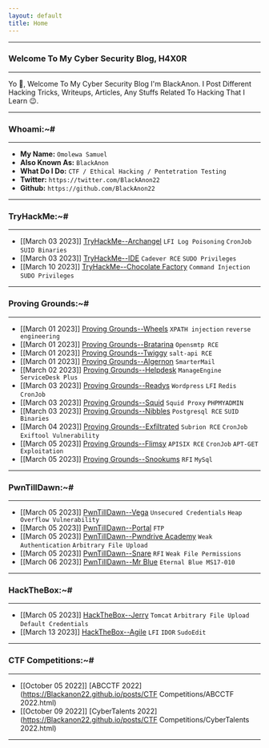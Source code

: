 ```yaml
---
layout: default
title: Home
---
```


* * *
### Welcome To My Cyber Security Blog, H4X0R
* * *

Yo 👋, Welcome To My Cyber Security Blog I'm BlackAnon. I Post Different Hacking Tricks, Writeups, Articles, Any Stuffs Related To Hacking That I Learn 😉. 

* * *
### Whoami:~#
* * *

- **My Name:**    `Omolewa Samuel`
- **Also Known As:** `BlackAnon`
- **What Do I Do:**  `CTF / Ethical Hacking / Pentetration Testing`
- **Twitter:** `https://twitter.com/BlackAnon22`
- **Github:** `https://github.com/BlackAnon22`

* * *
### **TryHackMe:~#**
* * *

- [[March 03 2023]] [TryHackMe--Archangel](https://Blackanon22.github.io/posts/tryhackme/archangel.html) `LFI Log Poisoning` `CronJob` `SUID Binaries`
- [[March 03 2023]] [TryHackMe--IDE](https://Blackanon22.github.io/posts/tryhackme/ide.html) `Cadever RCE` `SUDO Privileges`
- [[March 10 2023]] [TryHackMe--Chocolate Factory](https://Blackanon22.github.io/posts/tryhackme/chocolate_factory.html) `Command Injection` `SUDO Privileges`

* * *
### **Proving Grounds:~#**
* * *

- [[March 01 2023]] [Proving Grounds--Wheels](https://Blackanon22.github.io/posts/proving_grounds/wheels.html) `XPATH injection` `reverse engineering`
- [[March 01 2023]] [Proving Grounds--Bratarina](https://Blackanon22.github.io/posts/proving_grounds/bratarina.html) `Opensmtp RCE`
- [[March 01 2023]] [Proving Grounds--Twiggy](https://Blackanon22.github.io/posts/proving_grounds/twiggy.html) `salt-api RCE`
- [[March 01 2023]] [Proving Grounds--Algernon](https://Blackanon22.github.io/posts/proving_grounds/algernon.html) `SmarterMail`
- [[March 02 2023]] [Proving Grounds--Helpdesk](https://Blackanon22.github.io/posts/proving_grounds/helpdesk.html) `ManageEngine ServiceDesk Plus`
- [[March 03 2023]] [Proving Grounds--Readys](https://Blackanon22.github.io/posts/proving_grounds/readys.html) `Wordpress` `LFI` `Redis` `CronJob`
- [[March 03 2023]] [Proving Grounds--Squid](https://Blackanon22.github.io/posts/proving_grounds/squid.html) `Squid Proxy` `PHPMYADMIN`
- [[March 03 2023]] [Proving Grounds--Nibbles](https://Blackanon22.github.io/posts/proving_grounds/nibbles.html) `Postgresql RCE` `SUID Binaries`
- [[March 04 2023]] [Proving Grounds--Exfiltrated](https://Blackanon22.github.io/posts/proving_grounds/exfiltrated.html) `Subrion RCE` `CronJob` `Exiftool Vulnerability`
- [[March 05 2023]] [Proving Grounds--Flimsy](https://Blackanon22.github.io/posts/proving_grounds/flimsy.html) `APISIX RCE` `CronJob` `APT-GET Exploitation`
- [[March 05 2023]] [Proving Grounds--Snookums](https://Blackanon22.github.io/posts/proving_grounds/snookums.html) `RFI` `MySql`

* * *
### **PwnTillDawn:~#**
* * *

- [[March 05 2023]] [PwnTillDawn--Vega](https://Blackanon22.github.io/posts/pwntilldawn/vega.html) `Unsecured Credentials` `Heap Overflow Vulnerability`
-  [[March 05 2023]] [PwnTillDawn--Portal](https://Blackanon22.github.io/posts/pwntilldawn/portal.html) `FTP`
-  [[March 05 2023]] [PwnTillDawn--Pwndrive Academy](https://Blackanon22.github.io/posts/pwntilldawn/Pwndrive_Academy.html) `Weak Authentication` `Arbitrary File Upload`
-  [[March 05 2023]] [PwnTillDawn--Snare](https://Blackanon22.github.io/posts/pwntilldawn/snare.html) `RFI` `Weak File Permissions`
-  [[March 06 2023]] [PwnTillDawn--Mr Blue](https://Blackanon22.github.io/posts/pwntilldawn/mr_blue.html) `Eternal Blue MS17-010`

* * *
### **HackTheBox:~#**
* * *

- [[March 05 2023]] [HackTheBox--Jerry](https://Blackanon22.github.io/posts/hackthebox/jerry.html) `Tomcat` `Arbitrary File Upload` `Default Credentials`
- [[March 13 2023]] [HackTheBox--Agile](https://Blackanon22.github.io/posts/hackthebox/agile.html) `LFI` `IDOR` `SudoEdit`

* * *
### **CTF Competitions:~#**
* * *

- [[October 05 2022]] [ABCCTF 2022](https://Blackanon22.github.io/posts/CTF Competitions/ABCCTF 2022.html)
- [[October 09 2022]] [CyberTalents 2022](https://Blackanon22.github.io/posts/CTF Competitions/CyberTalents 2022.html)

* * *

